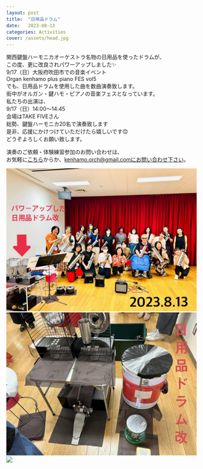 ```yaml
---
layout: post
title:  "日用品ドラム"
date:   2023-08-13 
categories: Activities
cover: /assets/head.jpg
---
```

  
関西鍵盤ハーモニカオーケストラ名物の日用品を使ったドラムが、  
この度、更に改良されパワーアップしました✨  
9/17（日）大阪府吹田市での音楽イベント  
Organ kenhamo plus piano FES vol5  
でも、日用品ドラムを使用した曲を数曲演奏致します。  
街中がオルガン・鍵ハモ・ピアノの音楽フェスとなっています。   
私たちの出演は、  
9/17（日）14:00〜14:45   
会場はTAKE FIVEさん  
総勢、鍵盤ハーモニカ20名で演奏致します  
是非、応援にかけつけていただけたら嬉しいです😊  
どうぞよろしくお願い致します。  
  
演奏のご依頼・体験練習参加のお問い合わせは、  
お気軽に[こちら](https://docs.google.com/forms/d/e/1FAIpQLSeOdIlDB3uChvhrr9F543WjyJz2orR1FHCYdYVnwKcQU6wVcg/viewform)からか、kenhamo.orch@gmail.comにお問い合わせ下さい。
  
  
<img border="0" src="/assets/20230813-1.jpg">  
<img border="0" src="/assets/20230813-2.jpg">  
<img border="0" src="/assets/organkenhamovol5.jpg">  
